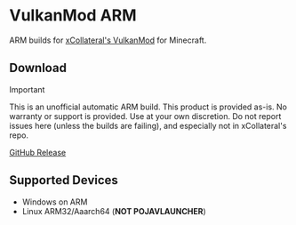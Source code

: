 # VulkanMod ARM
ARM builds for [xCollateral's VulkanMod](https://github.com/xCollateral/VulkanMod) for Minecraft.

## Download
> [!IMPORTANT]  
> This is an unofficial automatic ARM build. This product is provided as-is. No warranty or support is provided. Use at your own discretion. Do not report issues here (unless the builds  are failing), and especially not in xCollateral's repo.

[GitHub Release](https://github.com/lebestnoob/VulkanMod-ARM/releases/latest)

## Supported Devices
* Windows on ARM
* Linux ARM32/Aaarch64 (**NOT POJAVLAUNCHER**)
